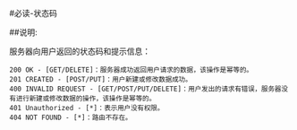 #必读-状态码

##说明:

服务器向用户返回的状态码和提示信息：

    200 OK - [GET/DELETE]：服务器成功返回用户请求的数据，该操作是幂等的。
    201 CREATED - [POST/PUT]：用户新建或修改数据成功。
    400 INVALID REQUEST - [GET/POST/PUT/DELETE]：用户发出的请求有错误，服务器没有进行新建或修改数据的操作，该操作是幂等的。
    401 Unauthorized - [*]：表示用户没有权限。
    404 NOT FOUND - [*]：路由不存在。
